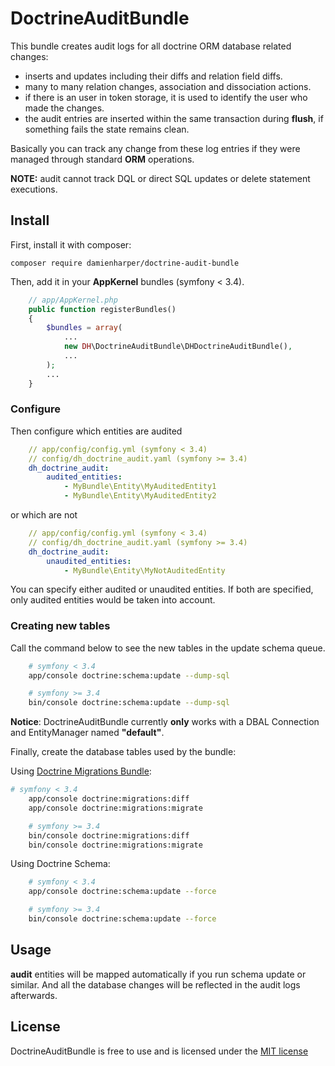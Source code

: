 # DoctrineAuditBundle 

This bundle creates audit logs for all doctrine ORM database related changes:

- inserts and updates including their diffs and relation field diffs.
- many to many relation changes, association and dissociation actions.
- if there is an user in token storage, it is used to identify the user who made the changes.
- the audit entries are inserted within the same transaction during **flush**, if something fails the state remains clean.

Basically you can track any change from these log entries if they were
managed through standard **ORM** operations.

**NOTE:** audit cannot track DQL or direct SQL updates or delete statement executions.

## Install

First, install it with composer:

    composer require damienharper/doctrine-audit-bundle

Then, add it in your **AppKernel** bundles (symfony < 3.4).
```php
    // app/AppKernel.php
    public function registerBundles()
    {
        $bundles = array(
            ...
            new DH\DoctrineAuditBundle\DHDoctrineAuditBundle(),
            ...
        );
        ...
    }
```

### Configure

Then configure which entities are audited

```yaml
    // app/config/config.yml (symfony < 3.4)
    // config/dh_doctrine_audit.yaml (symfony >= 3.4)
    dh_doctrine_audit:
        audited_entities:
            - MyBundle\Entity\MyAuditedEntity1
            - MyBundle\Entity\MyAuditedEntity2
```

or which are not

```yaml
    // app/config/config.yml (symfony < 3.4)
    // config/dh_doctrine_audit.yaml (symfony >= 3.4)
    dh_doctrine_audit:
        unaudited_entities:
            - MyBundle\Entity\MyNotAuditedEntity
```

You can specify either audited or unaudited entities. If both are specified, only audited entities would be taken into account.


### Creating new tables

Call the command below to see the new tables in the update schema queue.

```bash
    # symfony < 3.4
    app/console doctrine:schema:update --dump-sql 
```

```bash
    # symfony >= 3.4
    bin/console doctrine:schema:update --dump-sql 
```

**Notice**: DoctrineAuditBundle currently **only** works with a DBAL Connection and EntityManager named **"default"**.


Finally, create the database tables used by the bundle:

Using [Doctrine Migrations Bundle](http://symfony.com/doc/current/bundles/DoctrineMigrationsBundle/index.html):
```bash
# symfony < 3.4
    app/console doctrine:migrations:diff
    app/console doctrine:migrations:migrate
```

```bash
    # symfony >= 3.4
    bin/console doctrine:migrations:diff
    bin/console doctrine:migrations:migrate
```

Using Doctrine Schema:
    
```bash
    # symfony < 3.4
    app/console doctrine:schema:update --force
```

```bash
    # symfony >= 3.4
    bin/console doctrine:schema:update --force
```

## Usage

**audit** entities will be mapped automatically if you run schema update or similar.
And all the database changes will be reflected in the audit logs afterwards.

## License

DoctrineAuditBundle is free to use and is licensed under the [MIT license](http://www.opensource.org/licenses/mit-license.php)

